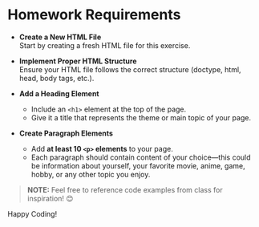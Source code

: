 # Homework Requirements

- **Create a New HTML File**  
  Start by creating a fresh HTML file for this exercise.

- **Implement Proper HTML Structure**  
  Ensure your HTML file follows the correct structure (doctype, html, head, body tags, etc.).

- **Add a Heading Element**

  - Include an `<h1>` element at the top of the page.
  - Give it a title that represents the theme or main topic of your page.

- **Create Paragraph Elements**
  - Add **at least 10 `<p>` elements** to your page.
  - Each paragraph should contain content of your choice—this could be information about yourself, your favorite movie, anime, game, hobby, or any other topic you enjoy.

> **NOTE:** Feel free to reference code examples from class for inspiration! 😊

Happy Coding!
